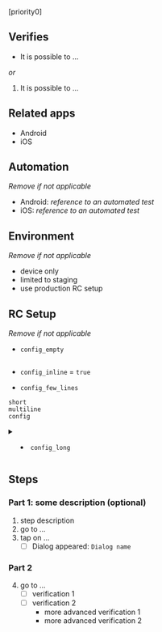 [priority0]

## Verifies
- It is possible to ...

_or_
1. It is possible to ...

## Related apps
- Android
- iOS

## Automation
_Remove if not applicable_
- Android: _reference to an automated test_
- iOS: _reference to an automated test_

## Environment
_Remove if not applicable_
- device only
- limited to staging
- use production RC setup

## RC Setup
_Remove if not applicable_
- `config_empty`
```
```

- `config_inline` = `true`

- `config_few_lines`
```
short
multiline
config
```

<details>
<summary>

- `config_long`

</summary>
<p>

```json
{
  "json": "a long json definition"
}
```
</details>

## Steps
### Part 1: some description (optional)
1. step description
2. go to ...
3. tap on ...
    - [ ] Dialog appeared: `Dialog name`

### Part 2
4. go to ...
    - [ ] verification 1
    - [ ] verification 2
       - more advanced verification 1
       - more advanced verification 2
